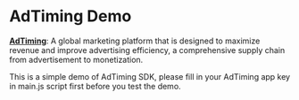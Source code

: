 # AdTiming Demo

[**AdTiming**](https://www.adtiming.com/):
A global marketing platform that is designed to maximize revenue and improve advertising efficiency, a comprehensive supply chain from advertisement to monetization.

This is a simple demo of AdTiming SDK, please fill in your AdTiming app key in
main.js script first before you test the demo.
